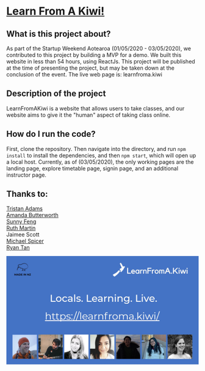 # [Learn From A Kiwi!](https://learn-from-a-kiwi.netlify.app/)

## What is this project about?

As part of the Startup Weekend Aotearoa (01/05/2020 - 03/05/2020), we contributed to this project by building a MVP for a demo. We built this website in less than 54 hours, using ReactJs. This project will be published at the time of presenting the project, but may be taken down at the conclusion of the event. The live web page is: learnfroma.kiwi

## Description of the project
LearnFromAKiwi is a website that allows users to take classes, and our website aims to give it the "human" aspect of taking class online. 

## How do I run the code?

First, clone the repository. Then navigate into the directory, and run `npm install` to install the dependencies, and then `npm start`, which will open up a local host. Currently, as of (03/05/2020), the only working pages are the landing page, explore timetable page, signin page, and an additional instructor page. 

## Thanks to:
[Tristan Adams](https://www.linkedin.com/in/tristandadams/)  
[Amanda Butterworth](https://www.linkedin.com/in/amandabutterworth2/)  
[Sunny Feng](https://www.linkedin.com/in/sunnyfeng617/)  
[Ruth Martin](https://www.linkedin.com/in/drruthmartin/)  
Jaimee Scott  
[Michael Spicer](https://www.linkedin.com/in/michael-spicer-795834a4/)  
[Ryan Tan](https://www.linkedin.com/in/rtan18/)  

![Team Photo](./readmeImages/thankYouSlide.JPG)
